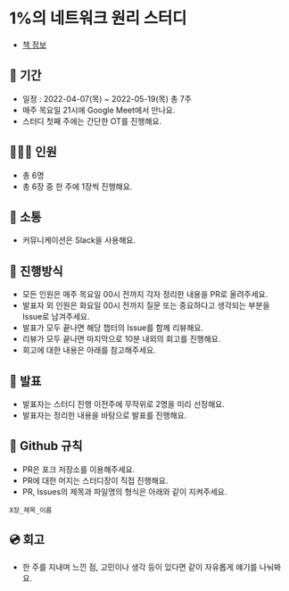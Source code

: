 # 1%의 네트워크 원리 스터디
- [책 정보](http://www.kyobobook.co.kr/product/detailViewKor.laf?ejkGb=KOR&mallGb=KOR&barcode=9788931556742&orderClick=LEa&Kc=)

## 📆 기간
- 일정 : 2022-04-07(목) ~ 2022-05-19(목) 총 7주
- 매주 목요일 21시에 Google Meet에서 만나요.
- 스터디 첫째 주에는 간단한 OT를 진행해요.

## 👨‍👩‍👦 인원
- 총 6명
- 총 6장 중 한 주에 1장씩 진행해요.

## 🌈 소통
- 커뮤니케이션은 Slack을 사용해요.

## 📜 진행방식
- 모든 인원은 매주 목요일 00시 전까지 각자 정리한 내용을 PR로 올려주세요.
- 발표자 외 인원은 화요일 00시 전까지 질문 또는 중요하다고 생각되는 부분을 Issue로 남겨주세요.
- 발표가 모두 끝나면 해당 챕터의 Issue를 함께 리뷰해요.
- 리뷰가 모두 끝나면 마지막으로 10분 내외의 회고를 진행해요.
- 회고에 대한 내용은 아래를 참고해주세요.

## 🎤 발표
- 발표자는 스터디 진행 이전주에 무작위로 2명을 미리 선정해요.
- 발표자는 정리한 내용을 바탕으로 발표를 진행해요.

## 🤝 Github 규칙
- PR은 포크 저장소를 이용해주세요.
- PR에 대한 머지는 스터디장이 직접 진행해요.
- PR, Issues의 제목과 파일명의 형식은 아래와 같이 지켜주세요.
```
X장_제목_이름
```

## 💿 회고
- 한 주를 지내며 느낀 점, 고민이나 생각 등이 있다면 같이 자유롭게 얘기를 나눠봐요.
